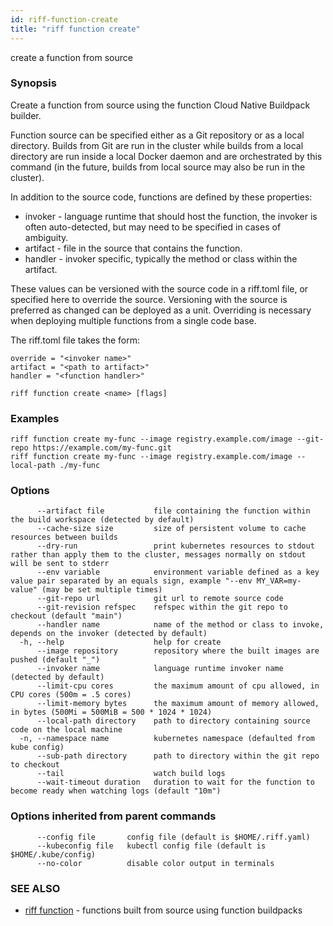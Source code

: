 ```yaml
---
id: riff-function-create
title: "riff function create"
---
```

create a function from source

### Synopsis

Create a function from source using the function Cloud Native Buildpack builder.

Function source can be specified either as a Git repository or as a local
directory. Builds from Git are run in the cluster while builds from a local
directory are run inside a local Docker daemon and are orchestrated by this
command (in the future, builds from local source may also be run in the
cluster).

In addition to the source code, functions are defined by these properties:

- invoker - language runtime that should host the function, the invoker is often
    auto-detected, but may need to be specified in cases of ambiguity.
- artifact - file in the source that contains the function.
- handler - invoker specific, typically the method or class within the artifact.

These values can be versioned with the source code in a riff.toml file, or
specified here to override the source. Versioning with the source is preferred
as changed can be deployed as a unit. Overriding is necessary when deploying
multiple functions from a single code base.

The riff.toml file takes the form:

    override = "<invoker name>"
	artifact = "<path to artifact>"
	handler = "<function handler>"

```
riff function create <name> [flags]
```

### Examples

```
riff function create my-func --image registry.example.com/image --git-repo https://example.com/my-func.git
riff function create my-func --image registry.example.com/image --local-path ./my-func
```

### Options

```
      --artifact file           file containing the function within the build workspace (detected by default)
      --cache-size size         size of persistent volume to cache resources between builds
      --dry-run                 print kubernetes resources to stdout rather than apply them to the cluster, messages normally on stdout will be sent to stderr
      --env variable            environment variable defined as a key value pair separated by an equals sign, example "--env MY_VAR=my-value" (may be set multiple times)
      --git-repo url            git url to remote source code
      --git-revision refspec    refspec within the git repo to checkout (default "main")
      --handler name            name of the method or class to invoke, depends on the invoker (detected by default)
  -h, --help                    help for create
      --image repository        repository where the built images are pushed (default "_")
      --invoker name            language runtime invoker name (detected by default)
      --limit-cpu cores         the maximum amount of cpu allowed, in CPU cores (500m = .5 cores)
      --limit-memory bytes      the maximum amount of memory allowed, in bytes (500Mi = 500MiB = 500 * 1024 * 1024)
      --local-path directory    path to directory containing source code on the local machine
  -n, --namespace name          kubernetes namespace (defaulted from kube config)
      --sub-path directory      path to directory within the git repo to checkout
      --tail                    watch build logs
      --wait-timeout duration   duration to wait for the function to become ready when watching logs (default "10m")
```

### Options inherited from parent commands

```
      --config file       config file (default is $HOME/.riff.yaml)
      --kubeconfig file   kubectl config file (default is $HOME/.kube/config)
      --no-color          disable color output in terminals
```

### SEE ALSO

* [riff function](riff_function.md)	 - functions built from source using function buildpacks

